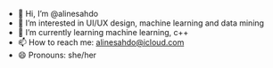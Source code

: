 - 👋 Hi, I’m @alinesahdo
- 👀 I’m interested in UI/UX design, machine learning and data mining
- 🌱 I’m currently learning machine learning, c++
- 📫 How to reach me: alinesahdo@icloud.com
- 😄 Pronouns: she/her

<!---
alinesahdo/alinesahdo is a ✨ special ✨ repository because its `README.md` (this file) appears on your GitHub profile.
You can click the Preview link to take a look at your changes.
--->
